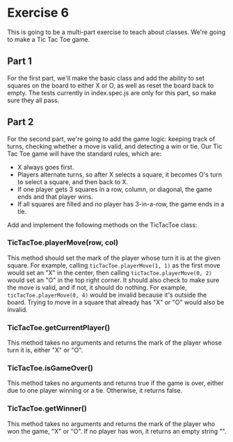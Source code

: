 # Exercise 6

This is going to be a multi-part exercise to teach about classes. We're going to make a Tic Tac Toe game.

## Part 1

For the first part, we'll make the basic class and add the ability to set squares on the board to either X or O, as well as reset the board back to empty. The tests currently in index.spec.js are only for this part, so make sure they all pass.

## Part 2

For the second part, we're going to add the game logic: keeping track of turns, checking whether a move is valid, and detecting a win or tie. Our Tic Tac Toe game will have the standard rules, which are:
- X always goes first.
- Players alternate turns, so after X selects a square, it becomes O's turn to select a square, and then back to X.
- If one player gets 3 squares in a row, column, or diagonal, the game ends and that player wins.
- If all squares are filled and no player has 3-in-a-row, the game ends in a tie.

Add and implement the following methods on the TicTacToe class:

### TicTacToe.playerMove(row, col)

This method should set the mark of the player whose turn it is at the given square. For example, calling `ticTacToe.playerMove(1, 1)` as the first move would set an "X" in the center, then calling `ticTacToe.playerMove(0, 2)` would set an "O" in the top right corner. It should also check to make sure the move is valid, and if not, it should do nothing. For example, `ticTacToe.playerMove(0, 4)` would be invalid because it's outside the board. Trying to move in a square that already has "X" or "O" would also be invalid.

### TicTacToe.getCurrentPlayer()

This method takes no arguments and returns the mark of the player whose turn it is, either "X" or "O".

### TicTacToe.isGameOver()

This method takes no arguments and returns true if the game is over, either due to one player winning or a tie. Otherwise, it returns false.

### TicTacToe.getWinner()

This method takes no arguments and returns the mark of the player who won the game, "X" or "O". If no player has won, it returns an empty string "".
